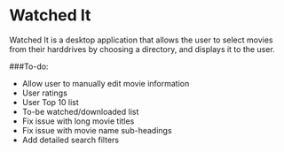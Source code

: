 # Watched It

Watched It is a desktop application that allows the user to select movies from their harddrives by choosing a directory, and displays it to the user. 

###To-do:
* Allow user to manually edit movie information
* User ratings
* User Top 10 list
* To-be watched/downloaded list
* Fix issue with long movie titles
* Fix issue with movie name sub-headings
* Add detailed search filters